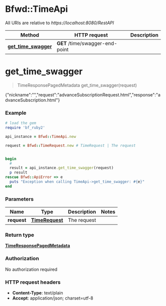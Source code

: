 # Bfwd::TimeApi

All URIs are relative to *https://localhost:8080/RestAPI*

Method | HTTP request | Description
------------- | ------------- | -------------
[**get_time_swagger**](TimeApi.md#get_time_swagger) | **GET** /time/swagger-end-point | 


# **get_time_swagger**
> TimeResponsePagedMetadata get_time_swagger(request)



{\"nickname\":\"\",\"request\":\"advanceSubscriptionRequest.html\",\"response\":\"advanceSubscription.html\"}

### Example
```ruby
# load the gem
require 'bf_ruby2'

api_instance = Bfwd::TimeApi.new

request = Bfwd::TimeRequest.new # TimeRequest | The request


begin
  #
  result = api_instance.get_time_swagger(request)
  p result
rescue Bfwd::ApiError => e
  puts "Exception when calling TimeApi->get_time_swagger: #{e}"
end
```

### Parameters

Name | Type | Description  | Notes
------------- | ------------- | ------------- | -------------
 **request** | [**TimeRequest**](TimeRequest.md)| The request | 

### Return type

[**TimeResponsePagedMetadata**](TimeResponsePagedMetadata.md)

### Authorization

No authorization required

### HTTP request headers

 - **Content-Type**: text/plain
 - **Accept**: application/json; charset=utf-8




